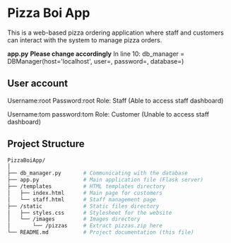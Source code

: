 
# Pizza Boi App

This is a web-based pizza ordering application where staff and customers can interact with the system to manage pizza orders.

**app.py**
**Please change accordingly**
In line 10:
db_manager = DBManager(host='localhost', user=<database username>, password=<database password>, database=<the database that was imported into>)

## User account ##
Username:root
Password:root
Role: Staff (Able to access staff dashboard)

Username:tom
password:tom
Role: Customer (Unable to access staff dashboard)

## Project Structure

```bash
PizzaBoiApp/
│
├── db_manager.py       # Communicating with the database
├── app.py              # Main application file (Flask server)
├── /templates          # HTML templates directory
│   ├── index.html      # Main page for customers
│   └── staff.html      # Staff management page
├── /static             # Static files directory
│   ├── styles.css      # Stylesheet for the website
│   └── /images         # Images directory
│       └── /pizzas     # Extract pizzas.zip here
└── README.md           # Project documentation (this file)
